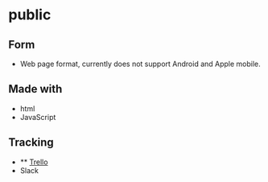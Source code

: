 # public
## Form
* Web page format, currently does not support Android and Apple mobile.
## Made with
* html
* JavaScript 
## Tracking
* ** [Trello](https://trello.com/cs386ourproject)
* Slack

